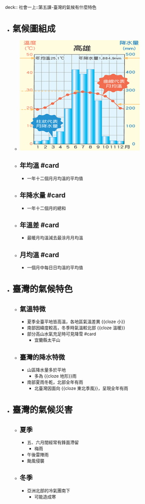 deck:: 社會一上::第五課-臺灣的氣候有什麼特色

- # 氣候圖組成
	- ![image.png](../assets/image_1657611008353_0.png)
	- ## 年均溫 #card
		- 一年十二個月月均溫的平均值
	- ## 年降水量 #card
		- 一年十二個月的總和
	- ## 年溫差 #card
		- 最暖月均溫減去最涂月月均溫
	- ## 月均溫 #card
		- 一個月中每日日均溫的平均值
- # 臺灣的氣候特色
	- ## 氣溫特微
		- 夏季全臺平地皆高溫，各地區氣溫差異 {{cloze 小}}
		- 南部因緯度較高，冬季時氣溫較北部 {{cloze 溫暖}}
		- 部分高山水氣充足時可見降雪 #card
			- 宜蘭縣太平山
	- ## 臺灣的降水特微
		- 山區降水量多於平地
			- 多為 {{cloze 地形}}雨
		- 南部夏雨冬乾，北部全年有雨
			- 北臺灣因面向 {{cloze 東北季風}}，呈現全年有雨
- # 臺灣的氣候災害
	- ## 夏季
		- 五、六月間經常有鋒面滯留
			- 梅雨
		- 午後雷陣雨
		- 颱風侵襲
	- ## 冬季
		- 亞洲北部的冷氣團南下
			- 可能造成寒